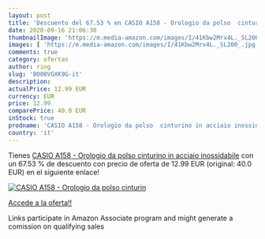 ```yaml
---
layout: post
title: 'Descuento del 67.53 % en CASIO A158 - Orologio da polso  cinturin'
date: 2020-09-16 21:06:30
thumbnailImage: 'https://m.media-amazon.com/images/I/41Kbw2Mrx4L._SL200_.jpg'
images: [ 'https://m.media-amazon.com/images/I/41Kbw2Mrx4L._SL200_.jpg' ]
comments: true
category: ofertas
author: ring
slug: 'B000VGXK9G-it'
description:
actualPrice: 12.99 EUR
currency: EUR
price: 12.99
comparePrice: 40.0 EUR
inStock: true
prodname: 'CASIO A158 - Orologio da polso  cinturino in acciaio inossidabile'
country: 'it'
---
```


Tienes [CASIO A158 - Orologio da polso  cinturino in acciaio inossidabile](https://www.amazon.it/dp/B000VGXK9G/?tag=tolees00-21) con un 67.53 % de descuento con precio de oferta de 12.99 EUR (original: 40.0 EUR) en el siguiente enlace!

[![CASIO A158 - Orologio da polso  cinturin](https://m.media-amazon.com/images/I/41Kbw2Mrx4L._SL200_.jpg)](https://www.amazon.it/dp/B000VGXK9G/?tag=tolees00-21)

[Accede a la oferta!!](https://www.amazon.it/dp/B000VGXK9G/?tag=tolees00-21)

Links participate in Amazon Associate program and might generate a comission on qualifying sales


